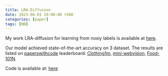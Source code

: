 ```yaml
---
title: LRA-Diffusion
date: 2023-06-01 19:00:00 +500
categories: [paper]
tags: [NN]
---
```

My work LRA-diffusion for learning from nosiy labels is available at [here](https://arxiv.org/abs/2305.19518). <br />

Our model achieved state-of-the-art accuracy on 3 dataset. The results are listed on [paperswithcode](https://paperswithcode.com) leaderboard: [Clothing1m](https://paperswithcode.com/sota/image-classification-on-clothing1m), [mini-webvision](https://paperswithcode.com/sota/image-classification-on-mini-webvision-1-0), [Food-101N](https://paperswithcode.com/sota/image-classification-on-food-101n-1).

Code is available at: [here](https://github.com/puar-playground/LRA-diffusion)




